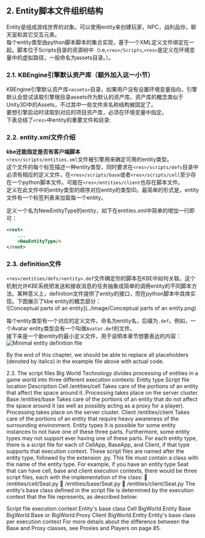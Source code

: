 ## 2. Entity脚本文件组织结构

Entity是组成游戏世界的对象。可以使用entity来创建玩家，NPC，战利品你，聊天室和其它交互元素。  
每个entity类型由python脚本脚本的集合实现，基于一个XML定义文件绑定在一起。脚本位于Scripts目录的资源树中（i.e,`<res>/Scripts`,`<res>`是定义在环境变量中的虚拟路径，一般命名为assets目录。）。  

### 2.1. KBEngine引擎默认资产库（额外加入这一小节）
KBEngine引擎默认资产库`<assets>`目录，如果用户没有设置环境变量指向，引擎默认会尝试读取引擎根目录assets作为默认的资产库。资产库的概念类似于Unity3D中的Assets，不过其中一些文件夹名称结构被固定了。  
要想引擎启动时读取到对应的项目资产库，必须在环境变量中指定。  
下表总结了`<res>`中entity的重要文件和目录:

### 2.2. entity.xml文件介绍
**kbe还能指定是否有客户端脚本**  
`<res>/scripts/entities.xml`文件被引擎用来确定可用的entity类型。  
这个文件的每个标签描述一种entity类型，同时要求在`<res>/scripts/defs`目录中必须有相应的定义文件，在`<res>/scripts/base`或者`<res>/scripts/cell`至少存在一个python脚本文件。可能在`<res>/entities/client`也存在脚本文件。  
定义在此文件中的entity类型的顺序对应entity的类型ID。最简单的形式是，entity文件有一个标签列表来加载每一个entity。  

定义一个名为NewEntityType的entity，如下在entities.xml中简单的增加一行即可：
```xml
<root>
    ...
    <NewEntityType/>
</root>
```

### 2.3. definition文件
`<res>/entities/defs/<entity>.def`文件确定你的脚本在KBE中如何关联。这个机制允许KBE系统把发送和接收消息的任务抽象成简单的调用entity的不同脚本方法。某种意义上，definition文件提供了entity的接口，而在python脚本中具体实现。下图展示了kbe entity的概念部分：  
![Conceptual parts of an entity](../image/Conceptual parts of an entity.png)  

每个entity类型有一个对应的定义文件，命名为entity名，后缀为`.def`。例如，一个Avatar entity类型会有一个叫做`Avatar.def`的文件。  
接下来是一个新entity的最小定义文件，用于说明本章节想要表达的内容：  
![Minimal entity definition file]()

By the end of this chapter, we should be able to replace all placeholders (denoted by italics)
in the example file above with actual code.

2.3. The script files
Big World Technology divides processing of entities in a game world into three different
execution contexts:
Entity
type Script file location Description
Cell <res>/entities/cell Takes care of the portions of an entity that affect the space
around it.
Processing takes place on the server cluster.
Base <res>/entities/base Takes care of the portions of an entity that do not affect the
space around it (as well as possibly acting as a proxy for a
player).
Processing takes place on the server cluster.
Client <res>/entities/client Takes care of the portions of an entity that require heavy
awareness of the surrounding environment.
Entity types
It is possible for some entity instances to not have one of these three parts. Furthermore,
some entity types may not support ever having one of these parts. For each entity type,
there is a script file for each of CellApp, BaseApp, and Client, if that type supports that
execution context.
These script files are named after the entity type, followed by the extension .py. This file
must contain a class with the name of the entity type.
For example, if you have an entity type Seat that can have cell, base and client execution
contexts, there would be three script files, each with the implementation of the class:
􀂃 <res>/entities/cell/Seat.py
􀂃 <res>/entities/base/Seat.py
􀂃 <res>/entities/client/Seat.py
The entityʹs base class defined in the script file is determined by the execution context that
the file represents, as described below:

Script file
execution context
Entity's base class
Cell BigWorld.Entity
Base BigWorld.Base or BigWorld.Proxy
Client BigWorld.Entity
Entity's base class per execution context
For more details about the difference between the Base and Proxy classes, see Proxies and
Players on page 85.